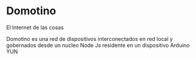 # Domotino
El Internet de las cosas

Domotino es una red de dispositivos interconectados en red local y gobernados desde un nucleo Node Js residente en un dispositivo Arduino YUN
